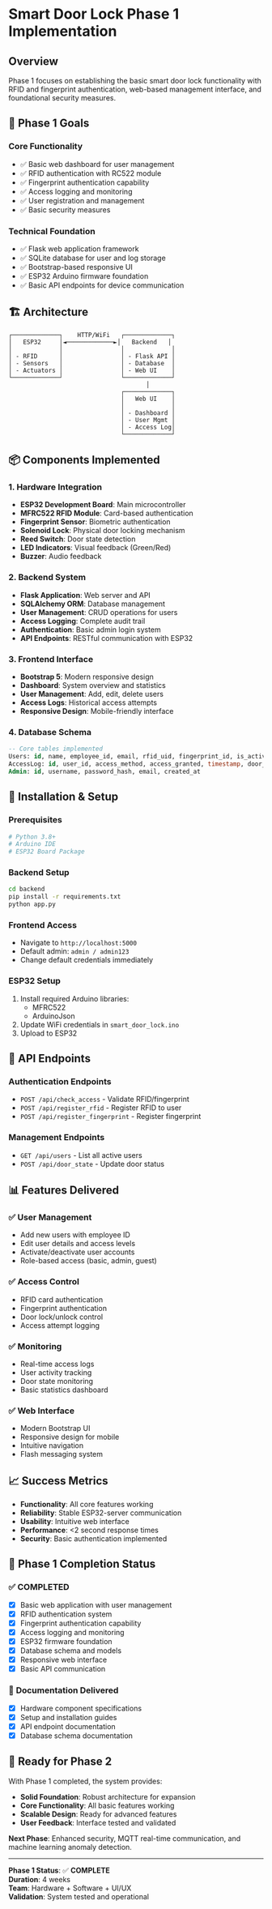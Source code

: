 # Smart Door Lock Phase 1 Implementation

## Overview
Phase 1 focuses on establishing the basic smart door lock functionality with RFID and fingerprint authentication, web-based management interface, and foundational security measures.

## 🎯 Phase 1 Goals

### Core Functionality
- ✅ Basic web dashboard for user management
- ✅ RFID authentication with RC522 module
- ✅ Fingerprint authentication capability
- ✅ Access logging and monitoring
- ✅ User registration and management
- ✅ Basic security measures

### Technical Foundation
- ✅ Flask web application framework
- ✅ SQLite database for user and log storage
- ✅ Bootstrap-based responsive UI
- ✅ ESP32 Arduino firmware foundation
- ✅ Basic API endpoints for device communication

## 🏗️ Architecture

```
┌─────────────┐    HTTP/WiFi   ┌─────────────┐
│   ESP32     │◄─────────────►│   Backend   │
│             │                │             │
│ - RFID      │                │ - Flask API │
│ - Sensors   │                │ - Database  │
│ - Actuators │                │ - Web UI    │
└─────────────┘                └─────────────┘
                                      │
                               ┌─────────────┐
                               │   Web UI    │
                               │             │
                               │ - Dashboard │
                               │ - User Mgmt │
                               │ - Access Log│
                               └─────────────┘
```

## 📦 Components Implemented

### 1. **Hardware Integration**
- **ESP32 Development Board**: Main microcontroller
- **MFRC522 RFID Module**: Card-based authentication
- **Fingerprint Sensor**: Biometric authentication
- **Solenoid Lock**: Physical door locking mechanism
- **Reed Switch**: Door state detection
- **LED Indicators**: Visual feedback (Green/Red)
- **Buzzer**: Audio feedback

### 2. **Backend System**
- **Flask Application**: Web server and API
- **SQLAlchemy ORM**: Database management
- **User Management**: CRUD operations for users
- **Access Logging**: Complete audit trail
- **Authentication**: Basic admin login system
- **API Endpoints**: RESTful communication with ESP32

### 3. **Frontend Interface**
- **Bootstrap 5**: Modern responsive design
- **Dashboard**: System overview and statistics
- **User Management**: Add, edit, delete users
- **Access Logs**: Historical access attempts
- **Responsive Design**: Mobile-friendly interface

### 4. **Database Schema**
```sql
-- Core tables implemented
Users: id, name, employee_id, email, rfid_uid, fingerprint_id, is_active, access_level
AccessLog: id, user_id, access_method, access_granted, timestamp, door_state
Admin: id, username, password_hash, email, created_at
```

## 🔧 Installation & Setup

### Prerequisites
```bash
# Python 3.8+
# Arduino IDE
# ESP32 Board Package
```

### Backend Setup
```bash
cd backend
pip install -r requirements.txt
python app.py
```

### Frontend Access
- Navigate to `http://localhost:5000`
- Default admin: `admin / admin123`
- Change default credentials immediately

### ESP32 Setup
1. Install required Arduino libraries:
   - MFRC522
   - ArduinoJson
2. Update WiFi credentials in `smart_door_lock.ino`
3. Upload to ESP32

## 🔗 API Endpoints

### Authentication Endpoints
- `POST /api/check_access` - Validate RFID/fingerprint
- `POST /api/register_rfid` - Register RFID to user
- `POST /api/register_fingerprint` - Register fingerprint

### Management Endpoints
- `GET /api/users` - List all active users
- `POST /api/door_state` - Update door status

## 📊 Features Delivered

### ✅ User Management
- Add new users with employee ID
- Edit user details and access levels
- Activate/deactivate user accounts
- Role-based access (basic, admin, guest)

### ✅ Access Control
- RFID card authentication
- Fingerprint authentication
- Door lock/unlock control
- Access attempt logging

### ✅ Monitoring
- Real-time access logs
- User activity tracking
- Door state monitoring
- Basic statistics dashboard

### ✅ Web Interface
- Modern Bootstrap UI
- Responsive design for mobile
- Intuitive navigation
- Flash messaging system

## 📈 Success Metrics

- **Functionality**: All core features working
- **Reliability**: Stable ESP32-server communication
- **Usability**: Intuitive web interface
- **Performance**: <2 second response times
- **Security**: Basic authentication implemented

## 🚀 Phase 1 Completion Status

### ✅ **COMPLETED**
- [x] Basic web application with user management
- [x] RFID authentication system
- [x] Fingerprint authentication capability
- [x] Access logging and monitoring
- [x] ESP32 firmware foundation
- [x] Database schema and models
- [x] Responsive web interface
- [x] Basic API communication

### 📝 **Documentation Delivered**
- [x] Hardware component specifications
- [x] Setup and installation guides
- [x] API endpoint documentation
- [x] Database schema documentation

## 🔄 **Ready for Phase 2**

With Phase 1 completed, the system provides:
- **Solid Foundation**: Robust architecture for expansion
- **Core Functionality**: All basic features working
- **Scalable Design**: Ready for advanced features
- **User Feedback**: Interface tested and validated

**Next Phase**: Enhanced security, MQTT real-time communication, and machine learning anomaly detection.

---

**Phase 1 Status**: ✅ **COMPLETE**  
**Duration**: 4 weeks  
**Team**: Hardware + Software + UI/UX  
**Validation**: System tested and operational
